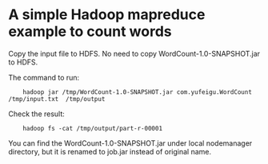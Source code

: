 # A simple Hadoop mapreduce example to count words

Copy the input file to HDFS. No need to copy WordCount-1.0-SNAPSHOT.jar to HDFS.

The command to run:
```
    hadoop jar /tmp/WordCount-1.0-SNAPSHOT.jar com.yufeigu.WordCount /tmp/input.txt  /tmp/output
```    
Check the result:
```
    hadoop fs -cat /tmp/output/part-r-00001
```

You can find the WordCount-1.0-SNAPSHOT.jar under local nodemanager directory, but it is renamed to job.jar instead of original name.
